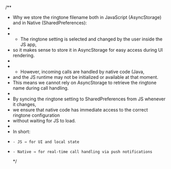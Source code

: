 /\*\*

- Why we store the ringtone filename both in JavaScript (AsyncStorage) and in Native (SharedPreferences):
-
- - The ringtone setting is selected and changed by the user inside the JS app,
- so it makes sense to store it in AsyncStorage for easy access during UI rendering.
-
- - However, incoming calls are handled by native code (Java,
- and the JS runtime may not be initialized or available at that moment.
- This means we cannot rely on AsyncStorage to retrieve the ringtone name during call handling.
-
- By syncing the ringtone setting to SharedPreferences from JS whenever it changes,
- we ensure that native code has immediate access to the correct ringtone configuration
- without waiting for JS to load.
-
- In short:
-     - JS → for UI and local state
-     - Native → for real-time call handling via push notifications
  \*/
